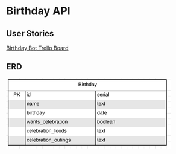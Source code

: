 # Birthday API

## User Stories
[Birthday Bot Trello Board](https://trello.com/b/IUhKjKYi/birthday-bot)

## ERD

![erd](images/birthday_erd.png)
